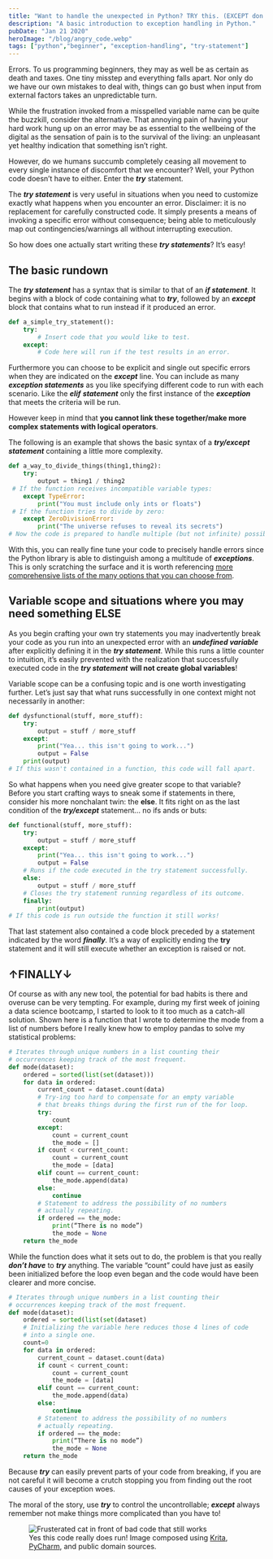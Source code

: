 ```yaml
---
title: "Want to handle the unexpected in Python? TRY this. (EXCEPT don’t abuse it)"
description: "A basic introduction to exception handling in Python."
pubDate: "Jan 21 2020"
heroImage: "/blog/angry_code.webp"
tags: ["python","beginner", "exception-handling", "try-statement"]
---
```


Errors. To us programming beginners, they may as well be as certain as death and taxes. One tiny misstep and everything falls apart. Nor only do we have our own mistakes to deal with, things can go bust when input from external factors takes an unpredictable turn.

While the frustration invoked from a misspelled variable name can be quite the buzzkill, consider the alternative. That annoying pain of having your hard work hung up on an error may be as essential to the wellbeing of the digital as the sensation of pain is to the survival of the living: an unpleasant yet healthy indication that something isn’t right.

However, do we humans succumb completely ceasing all movement to every single instance of discomfort that we encounter? Well, your Python code doesn’t have to either. Enter the **_try_** statement.

The **_try statement_** is very useful in situations when you need to customize exactly what happens when you encounter an error. Disclaimer: it is no replacement for carefully constructed code. It simply presents a means of invoking a specific error without consequence; being able to meticulously map out contingencies/warnings all without interrupting execution.

So how does one actually start writing these **_try statements_**? It’s easy!

## The basic rundown

The **_try statement_** has a syntax that is similar to that of an **_if statement_**. It begins with a block of code containing what to **_try_**, followed by an **_except_** block that contains what to run instead if it produced an error.

```python
def a_simple_try_statement():
    try:
        # Insert code that you would like to test.
    except:
        # Code here will run if the test results in an error.
```

Furthermore you can choose to be explicit and single out specific errors when they are indicated on the **_except_** line. You can include as many **_exception statements_** as you like specifying different code to run with each scenario. Like the **_elif_** **_statement_** only the first instance of the **_exception_** that meets the criteria will be run.

However keep in mind that **you cannot link these together/make more complex statements with logical operators**.

The following is an example that shows the basic syntax of a **_try/except statement_** containing a little more complexity.

```python
def a_way_to_divide_things(thing1,thing2):
    try:
        output = thing1 / thing2
 # If the function receives incompatible variable types:
    except TypeError:
        print("You must include only ints or floats")
 # If the function tries to divide by zero:
    except ZeroDivisionError:
        print("The universe refuses to reveal its secrets")
# Now the code is prepared to handle multiple (but not infinite) possibilities.
```

With this, you can really fine tune your code to precisely handle errors since the Python library is able to distinguish among a multitude of **_exceptions_**. This is only scratching the surface and it is worth referencing [more comprehensive lists of the many options that you can choose from](https://www.tutorialsteacher.com/python/error-types-in-python).

## Variable scope and situations where you may need something ELSE

As you begin crafting your own try statements you may inadvertently break your code as you run into an unexpected error with an **_undefined variable_** after explicitly defining it in the **_try statement_**. While this runs a little counter to intuition, it’s easily prevented with the realization that successfully executed code in the **_try statement_** **will not create global variables**!

Variable scope can be a confusing topic and is one worth investigating further. Let’s just say that what runs successfully in one context might not necessarily in another:

```python
def dysfunctional(stuff, more_stuff):
    try:
        output = stuff / more_stuff
    except:
        print("Yea... this isn't going to work...")
        output = False
    print(output)
# If this wasn't contained in a function, this code will fall apart.
```

So what happens when you need give greater scope to that variable? Before you start crafting ways to sneak some if statements in there, consider his more nonchalant twin: the **else**. It fits right on as the last condition of the **_try/except_** statement… no ifs ands or buts:

```python
def functional(stuff, more_stuff):
    try:
        output = stuff / more_stuff
    except:
        print("Yea... this isn't going to work...")
        output = False
    # Runs if the code executed in the try statement successfully.
    else:
        output = stuff / more_stuff
    # Closes the try statement running regardless of its outcome.
    finally:
        print(output)
# If this code is run outside the function it still works!
```

That last statement also contained a code block preceded by a statement indicated by the word **_finally_**. It’s a way of explicitly ending the **try** statement and it will still execute whether an exception is raised or not.

## ↑FINALLY↓

Of course as with any new tool, the potential for bad habits is there and overuse can be very tempting. For example, during my first week of joining a data science bootcamp, I started to look to it too much as a catch-all solution. Shown here is a function that I wrote to determine the mode from a list of numbers before I really knew how to employ pandas to solve my statistical problems:

```python
# Iterates through unique numbers in a list counting their
# occurrences keeping track of the most frequent.
def mode(dataset):
    ordered = sorted(list(set(dataset)))
    for data in ordered:
        current_count = dataset.count(data)
        # Try-ing too hard to compensate for an empty variable
        # that breaks things during the first run of the for loop.
        try:
            count
        except:
            count = current_count
            the_mode = []
        if count < current_count:
            count = current_count
            the_mode = [data]
        elif count == current_count:
            the_mode.append(data)
        else:
            continue
        # Statement to address the possibility of no numbers
        # actually repeating.
        if ordered == the_mode:
            print(“There is no mode”)
            the_mode = None
    return the_mode
```

While the function does what it sets out to do, the problem is that you really **_don’t have_** to **_try_** anything. The variable “count” could have just as easily been initialized before the loop even began and the code would have been clearer and more concise.

```python
# Iterates through unique numbers in a list counting their
# occurrences keeping track of the most frequent.
def mode(dataset):  
    ordered = sorted(list(set(dataset)
    # Initializing the variable here reduces those 4 lines of code
    # into a single one.
    count=0
    for data in ordered:
        current_count = dataset.count(data)
        if count < current_count:
            count = current_count
            the_mode = [data]
        elif count == current_count:
            the_mode.append(data)
        else:
            continue
        # Statement to address the possibility of no numbers
        # actually repeating.
        if ordered == the_mode:
            print(“There is no mode”)
            the_mode = None
    return the_mode
```

Because **_try_** can easily prevent parts of your code from breaking, if you are not careful it will become a crutch stopping you from finding out the root causes of your exception woes.

The moral of the story, use **_try_** to control the uncontrollable; **_except_** always remember not make things more complicated than you have to!

<figure class="blog-image">
    <img
        alt="Frusterated cat in front of bad code that still works"
        src="/blog/angry_code.webp">
    <figcaption>
        Yes this code really does run! Image composed using <a href="https://krita.org/en/">Krita</a>, <a href="https://www.jetbrains.com/pycharm/">PyCharm</a>, and public domain sources.
    </figcaption>
</figure>
